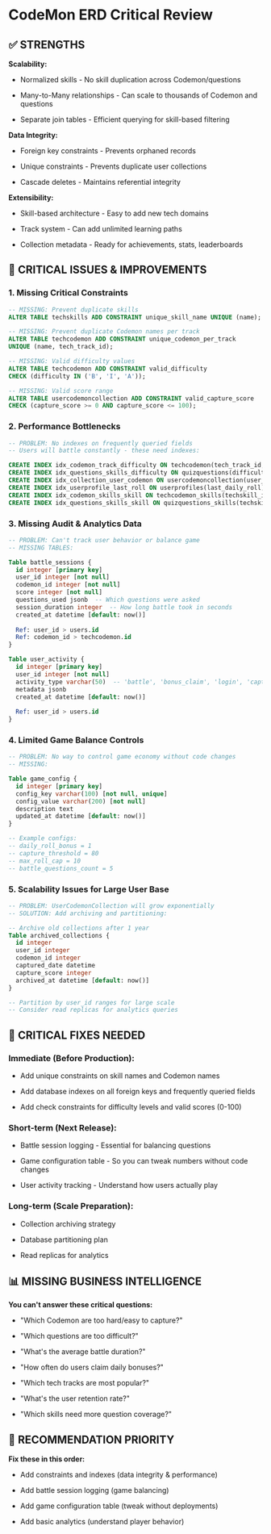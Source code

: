 # CodeMon ERD Critical Review
## ✅ STRENGTHS
**Scalability:**
- Normalized skills - No skill duplication across Codemon/questions

- Many-to-Many relationships - Can scale to thousands of Codemon and questions

- Separate join tables - Efficient querying for skill-based filtering

**Data Integrity:**
- Foreign key constraints - Prevents orphaned records

- Unique constraints - Prevents duplicate user collections

- Cascade deletes - Maintains referential integrity

**Extensibility:**
- Skill-based architecture - Easy to add new tech domains

- Track system - Can add unlimited learning paths

- Collection metadata - Ready for achievements, stats, leaderboards

## 🚨 CRITICAL ISSUES & IMPROVEMENTS
### 1. Missing Critical Constraints
```sql
-- MISSING: Prevent duplicate skills
ALTER TABLE techskills ADD CONSTRAINT unique_skill_name UNIQUE (name);

-- MISSING: Prevent duplicate Codemon names per track  
ALTER TABLE techcodemon ADD CONSTRAINT unique_codemon_per_track 
UNIQUE (name, tech_track_id);

-- MISSING: Valid difficulty values
ALTER TABLE techcodemon ADD CONSTRAINT valid_difficulty 
CHECK (difficulty IN ('B', 'I', 'A'));

-- MISSING: Valid score range
ALTER TABLE usercodemoncollection ADD CONSTRAINT valid_capture_score 
CHECK (capture_score >= 0 AND capture_score <= 100);
```
### 2. Performance Bottlenecks
```sql
-- PROBLEM: No indexes on frequently queried fields
-- Users will battle constantly - these need indexes:

CREATE INDEX idx_codemon_track_difficulty ON techcodemon(tech_track_id, difficulty);
CREATE INDEX idx_questions_skills_difficulty ON quizquestions(difficulty);
CREATE INDEX idx_collection_user_codemon ON usercodemoncollection(user_id, codemon_id);
CREATE INDEX idx_userprofile_last_roll ON userprofiles(last_daily_roll);
CREATE INDEX idx_codemon_skills_skill ON techcodemon_skills(techskill_id);
CREATE INDEX idx_questions_skills_skill ON quizquestions_skills(techskill_id);
```
### 3. Missing Audit & Analytics Data
```sql
-- PROBLEM: Can't track user behavior or balance game
-- MISSING TABLES:

Table battle_sessions {
  id integer [primary key]
  user_id integer [not null]
  codemon_id integer [not null]
  score integer [not null]
  questions_used jsonb  -- Which questions were asked
  session_duration integer  -- How long battle took in seconds
  created_at datetime [default: now()]
  
  Ref: user_id > users.id
  Ref: codemon_id > techcodemon.id
}

Table user_activity {
  id integer [primary key] 
  user_id integer [not null]
  activity_type varchar(50)  -- 'battle', 'bonus_claim', 'login', 'capture'
  metadata jsonb
  created_at datetime [default: now()]
  
  Ref: user_id > users.id
}
```
### 4. Limited Game Balance Controls
```sql
-- PROBLEM: No way to control game economy without code changes
-- MISSING:

Table game_config {
  id integer [primary key]
  config_key varchar(100) [not null, unique]
  config_value varchar(200) [not null]
  description text
  updated_at datetime [default: now()]
}

-- Example configs:
-- daily_roll_bonus = 1
-- capture_threshold = 80
-- max_roll_cap = 10
-- battle_questions_count = 5
```
### 5. Scalability Issues for Large User Base
```sql
-- PROBLEM: UserCodemonCollection will grow exponentially
-- SOLUTION: Add archiving and partitioning:

-- Archive old collections after 1 year
Table archived_collections {
  id integer
  user_id integer
  codemon_id integer
  captured_date datetime
  capture_score integer
  archived_at datetime [default: now()]
}

-- Partition by user_id ranges for large scale
-- Consider read replicas for analytics queries
```
## 🔧 CRITICAL FIXES NEEDED
### Immediate (Before Production):
- Add unique constraints on skill names and Codemon names

- Add database indexes on all foreign keys and frequently queried fields

- Add check constraints for difficulty levels and valid scores (0-100)

### Short-term (Next Release):
- Battle session logging - Essential for balancing questions

- Game configuration table - So you can tweak numbers without code changes

- User activity tracking - Understand how users actually play

### Long-term (Scale Preparation):
- Collection archiving strategy

- Database partitioning plan

- Read replicas for analytics

## 📊 MISSING BUSINESS INTELLIGENCE
**You can't answer these critical questions:**

- "Which Codemon are too hard/easy to capture?"

- "Which questions are too difficult?"

- "What's the average battle duration?"

- "How often do users claim daily bonuses?"

- "Which tech tracks are most popular?"

- "What's the user retention rate?"

- "Which skills need more question coverage?"

## 🎯 RECOMMENDATION PRIORITY
**Fix these in this order:**

- Add constraints and indexes (data integrity & performance)

- Add battle session logging (game balancing)

- Add game configuration table (tweak without deployments)

- Add basic analytics (understand player behavior)